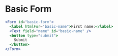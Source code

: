 # Basic Form

<!-- STORY -->

```jsx
<Form id="basic-form">
  <label htmlFor="basic-name">First name:</label>
  <Text field="name" id="basic-name" />
  <button type="submit">
    Submit
  </button>
</Form>
```
